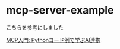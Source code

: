 # mcp-server-example

こちらを参考にしました

[MCP入門: Pythonコード例で学ぶAI連携](https://blog.mmmcorp.co.jp/2025/03/12/mcp-python/)
